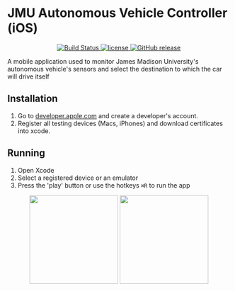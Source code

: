 # JMU Autonomous Vehicle Controller (iOS)
<p align="center">
	<a href="https://github.com/jmuautonomous/JMU-Autonomous-Vehicle-Controller" rel="nofollow">
		<img src="https://img.shields.io/badge/build-passing-brightgreen.svg" alt="Build Status">
	</a>
	<a href="https://github.com/jmuautonomous/JMU-Autonomous-Vehicle-Controller/blob/master/LICENSE">
		<img src="https://img.shields.io/github/license/jmuautonomous/JMU-Autonomous-Vehicle-Controller.svg" alt="license">
	</a>
	<a href="https://github.com/jmuautonomous/JMU-Autonomous-Vehicle-Controller/releases">
		<img src="https://img.shields.io/badge/release-0.0.1-blue.svg" alt="GitHub release">
	</a>
</p>
A mobile application used to monitor James Madison University's autonomous vehicle's sensors and select the destination to which the car will drive itself

## Installation
1) Go to [developer.apple.com](https://developer.apple.com/) and create a developer's account.
2) Register all testing devices (Macs, iPhones) and download certificates into xcode.

## Running
1) Open Xcode
2) Select a registered device or an emulator
3) Press the 'play' button or use the hotkeys ```⌘R``` to run the app
<p align="center">
	<img src="https://raw.githubusercontent.com/jmuautonomous/JMU-Autonomous-Vehicle-Controller-iOS/master/iOS01.png" width="200px">
<img src="https://raw.githubusercontent.com/jmuautonomous/JMU-Autonomous-Vehicle-Controller-iOS/master/iOS02.png" width="200px">
</p>

